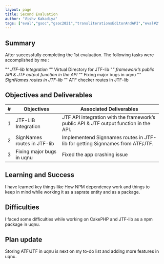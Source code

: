 ```yaml
---
layout: page
title: Second Evaluation
author: "Vishv Kakadiya"
tags: ["eval","gsoc","gsoc2021","transliterationsEditorAndAPI","eval#2"]
---
```


## Summary
After successfully completing the 1st evaluation. The following tasks were accomplished by me :

"*" JTF-lib Integration
"*" Virtual Directory for JTF-lib
"*" framework’s public API & JTF output function in the API
"*" Fixing major bugs in uqnu
"*" SignNames routes in JTF-lib
"*" ATF checker routes in JTF-lib


## Objectives and Deliverables
| \# | Objectives                    | Associated Deliverables         |
| --- | ----------------------------- | ---------------------------------------------- |
| 1 | JTF-LIB Integration  | JTF API integration with the framework’s public API & JTF output function in the API. |
| 2 | SignNames routes in JTF-lib  | Implementend Signnames routes in JTF-lib for getting Signnames from ATF/JTF. |
| 3 | Fixing major bugs in uqnu | Fixed the app crashing issue |


## Learning and Success
I have learned key things like How NPM dependency work and things to keep in mind while working it as a saprate entity and as a package. 

## Difficulties
I faced some difficulties while working on CakePHP and JTF-lib as a npm package in uqnu.

## Plan update
Storing ATF/JTF in uqnu is next on my to-do list and adding more features in uqnu.
